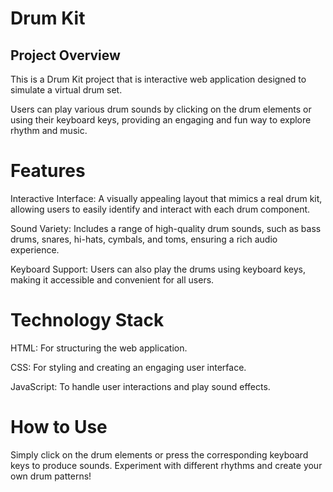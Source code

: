 # Drum Kit

## Project Overview
This is a Drum Kit project that is interactive web application designed to simulate a virtual drum set.

Users can play various drum sounds by clicking on the drum elements or using their keyboard keys, providing an engaging and fun way to explore rhythm and music.

# Features
 Interactive Interface: A visually appealing layout that mimics a real drum kit, allowing users to easily identify and interact with each drum component.
 
 Sound Variety: Includes a range of high-quality drum sounds, such as bass drums, snares, hi-hats, cymbals, and toms, ensuring a rich audio experience.
 
 Keyboard Support: Users can also play the drums using keyboard keys, making it accessible and convenient for all users.
# Technology Stack
 HTML: For structuring the web application.
 
 CSS: For styling and creating an engaging user interface.
 
 JavaScript: To handle user interactions and play sound effects.
# How to Use
Simply click on the drum elements or press the corresponding keyboard keys to produce sounds. Experiment with different rhythms and create your own drum patterns!

